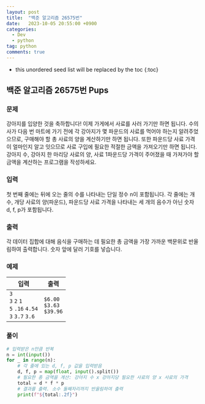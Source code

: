 ```yaml
---
layout: post
title:  "백준 알고리즘 26575번"
date:   2023-10-05 20:55:00 +0900
categories: 
  - Dev
  - python
tag: python
comments: true
---
```


* this unordered seed list will be replaced by the toc
{:toc}

## 백준 알고리즘 26575번 Pups

### 문제

강아지를 입양한 것을 축하합니다! 이제 가게에서 사료를 사러 가기만 하면 됩니다. 수의사가 다음 번 마트에 가기 전에 각 강아지가 몇 파운드의 사료를 먹어야 하는지 알려주었으므로, 구매해야 할 총 사료의 양을 계산하기만 하면 됩니다. 또한 파운드당 사료 가격이 얼마인지 알고 잇으므로 사료 구입에 필요한 적절한 금액을 가져오기만 하면 됩니다. 강아지 수, 강아지 한 마리당 사료의 양, 사료 1파운드당 가격이 주어졌을 때 가져가야 할 금액을 계산하는 프로그램을 작성하세요.

### 입력

첫 번째 줄에는 뒤에 오는 줄의 수를 나타내는 단일 정수 n이 포함됩니다. 각 줄에는 개 수, 개당 사료의 양(파운드), 파운드당 사료 가격을 나타내는 세 개의 음수가 아닌 숫자 d, f, p가 포함됩니다.

### 출력

각 데이터 집합에 대해 음식을 구매하는 데 필요한 총 금액을 가장 가까운 백문위로 반올림하여 출력합니다. 숫자 앞에 달러 기호를 넣습니다.

### 예제

| 입력 | 출력 |
| --- | --- |
| `3` <br/> `3` `2` `1` <br/> `5` `.16` `4.54` <br/> `3` `3.7` `3.6` | `$6.00` <br/> `$3.63` <br/> `$39.96` |

### 풀이

```py
# 입력받은 n만큼 반복
n = int(input())
for _ in range(n):
    # 각 줄에 있는 d, f, p 값을 입력받음
    d, f, p = map(float, input().split())
    # 필요한 총 금액을 계산: 강아지 수 x 강아지당 필요한 사료의 양 x 사료의 가격
    total = d * f * p
    # 결과를 출력. 소수 둘째자리까지 반올림하여 출력
    print(f"${total:.2f}")
```